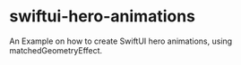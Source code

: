 # swiftui-hero-animations
An Example on how to create SwiftUI hero animations, using matchedGeometryEffect.
